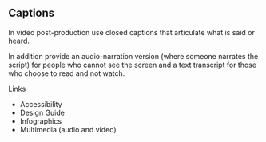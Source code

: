 ---
---
## Captions

In video post-production use closed captions that articulate what is said or heard. 

In addition provide an audio-narration version (where someone narrates the script) for people who cannot see the screen and a text transcript for those who choose to read and not watch.

Links
- Accessibility
- Design Guide
- Infographics
- Multimedia (audio and video)

